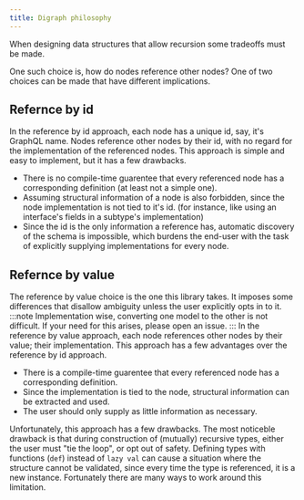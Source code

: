 ```yaml
---
title: Digraph philosophy
---
```

When designing data structures that allow recursion some tradeoffs must be made.

One such choice is, how do nodes reference other nodes?
One of two choices can be made that have different implications.
## Refernce by id
In the reference by id approach, each node has a unique id, say, it's GraphQL name.
Nodes reference other nodes by their id, with no regard for the implementation of the referenced nodes.
This approach is simple and easy to implement, but it has a few drawbacks.
* There is no compile-time guarentee that every referenced node has a corresponding definition (at least not a simple one).
* Assuming structural information of a node is also forbidden, since the node implementation is not tied to it's id.
(for instance, like using an interface's fields in a subtype's implementation)
* Since the id is the only information a reference has, automatic discovery of the schema is impossible, which burdens the end-user with the task of explicitly supplying implementations for every node.
## Refernce by value
The reference by value choice is the one this library takes.
It imposes some differences that disallow ambiguity unless the user explicitly opts in to it.
:::note
Implementation wise, converting one model to the other is not difficult.
If your need for this arises, please open an issue.
:::
In the reference by value approach, each node references other nodes by their value; their implementation.
This approach has a few advantages over the reference by id approach.
* There is a compile-time guarentee that every referenced node has a corresponding definition.
* Since the implementation is tied to the node, structural information can be extracted and used.
* The user should only supply as little information as necessary.

Unfortunately, this approach has a few drawbacks.
The most noticeble drawback is that during construction of (mutually) recursive types, either the user must "tie the loop",
or opt out of safety.
Defining types with functions (`def`) instead of `lazy val` can cause a situation where the structure cannot be validated, 
since every time the type is referenced, it is a new instance.
Fortunately there are many ways to work around this limitation.
